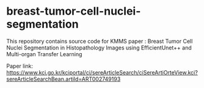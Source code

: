 # breast-tumor-cell-nuclei-segmentation
This repository contains source code for KMMS paper : Breast Tumor Cell Nuclei Segmentation in Histopathology Images using EfficientUnet++ and Multi-organ Transfer Learning

Paper link: https://www.kci.go.kr/kciportal/ci/sereArticleSearch/ciSereArtiOrteView.kci?sereArticleSearchBean.artiId=ART002749193
